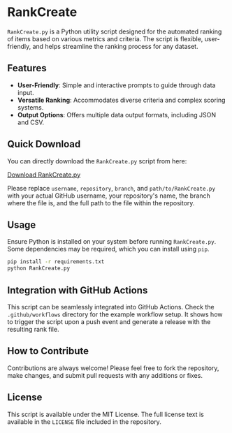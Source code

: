 # RankCreate

`RankCreate.py` is a Python utility script designed for the automated ranking of items based on various metrics and criteria. The script is flexible, user-friendly, and helps streamline the ranking process for any dataset.

## Features

- **User-Friendly**: Simple and interactive prompts to guide through data input.
- **Versatile Ranking**: Accommodates diverse criteria and complex scoring systems.
- **Output Options**: Offers multiple data output formats, including JSON and CSV.

## Quick Download

You can directly download the `RankCreate.py` script from here:

[Download RankCreate.py](https://github.com/username/repository/raw/branch/path/to/RankCreate.py)

Please replace `username`, `repository`, `branch`, and `path/to/RankCreate.py` with your actual GitHub username, your repository's name, the branch where the file is, and the full path to the file within the repository.

## Usage

Ensure Python is installed on your system before running `RankCreate.py`. Some dependencies may be required, which you can install using `pip`.

```bash
pip install -r requirements.txt
python RankCreate.py
```

## Integration with GitHub Actions

This script can be seamlessly integrated into GitHub Actions. Check the `.github/workflows` directory for the example workflow setup. It shows how to trigger the script upon a push event and generate a release with the resulting rank file.

## How to Contribute

Contributions are always welcome! Please feel free to fork the repository, make changes, and submit pull requests with any additions or fixes.

## License

This script is available under the MIT License. The full license text is available in the `LICENSE` file included in the repository.
